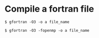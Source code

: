 # Compile a fortran file

``` no-highlight
$ gfortran -O3 -o a file_name
      
$ gfortran -O3 -fopenmp -o a file_name
```

